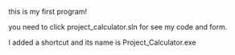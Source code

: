 this is my first program!

you need to click project_calculator.sln for see my code and form.

I added a shortcut and its name is Project_Calculator.exe


